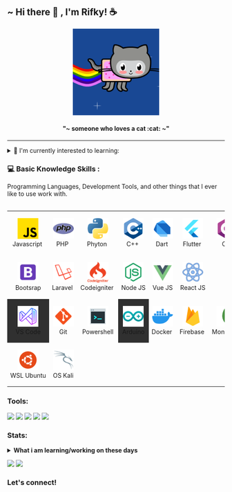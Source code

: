 <h2>~ Hi there 👋 , I'm Rifky! ☕</h2>

<p align="center">
    <img src="_img/nyan_octocat.gif" alt="animation" style="width:200px;height:200px;"/>
    <!-- <img src="_img/hula_loop_octodex03.gif" alt="animation" style="width:200px;height:200px;"/> -->
</p>
<h4 align="center" text="bold">"~  someone who loves a cat :cat:  ~"</h4>

<hr>

<details>
<summary>📃 I'm currently interested to learning:</summary>
- Advance Fullstack Web development
- DevOps Cloud Computing
- Linux Enviroment
- Image Processing with AI Deep Learning
- Smart IoT Developer
- IT Network Developer
- Blender Enthusiast
</details>
<h3 id="Perform">💻 Basic Knowledge Skills :</h3>
Programming Languages, Development Tools, and other things that I ever like to use work with.
<br><br>
<table>
    <tr>
        <td align="center" width="96" height="96">
            <a href="#Perform">
                <img src="_img\js.png" width="48" height="48" alt="JS" /">
            </a>
            <br>
            Javascript&nbsp;
        </td>
        <td align="center" width="96" height="96">
            <a href="#Perform">
                <img src="_img\php.png" width="48" height="48" alt="PHP" /">
            </a>
            <br>
            PHP&nbsp;
        </td>
        <td align="center" width="96" height="96">
            <a href="#Perform">
                <img src="_img\python.png" width="48" height="48" alt="PY" /">
            </a>
            <br>
            Phyton&nbsp;
        </td>
        <td align="center" width="96" height="96">
            <a href="#Perform">
                <img src="_img\c-.png" width="48" height="48" alt="C++" /">
            </a>
            <br>
            C++&nbsp;
        </td>
        <td align="center" width="96" height="96">
            <a href="#Perform">
                <img src="_img\dart.png" width="48" height="48" alt="Dart" /">
            </a>
            <br>
            Dart&nbsp;
        </td>
        <td align="center" width="96" height="96">
            <a href="#Perform">
                <img src="_img\flutter.png" width="48" height="48" alt="Flutter" /">
            </a>
            <br>
            Flutter&nbsp;
        </td>
        <td align="center" width="96" height="96">
            <a href="#Perform">
                <img src="_img\c-sharp.png" width="48" height="48" alt="C#" /">
            </a>
            <br>
            C#&nbsp;
        </td>
        <td align="center" width="96" height="96">
            <a href="#Perform">
                <img src="_img\java.png" width="48" height="48" alt="Java" /">
            </a>
            <br>
            Java&nbsp;
        </td>
    </tr>
    <tr>
        <td align="center" width="96" height="96">
            <a href="#Perform">
                <img src="_img\bootsrap.png" width="48" height="48" alt="Bootsrap" /">
            </a>
            <br>
            Bootsrap
        </td>
        <td align="center" width="96" height="96">
            <a href="#Perform">
                <img src="_img\Laravel.png" width="48" height="48" alt="Laravel" /">
            </a>
            <br>
            Laravel&nbsp;
        </td>
        <td align="center" width="96" height="96">
            <a href="#Perform">
                <img src="_img\codeigniter.png" width="48" height="48" alt="Codeigniter" /">
            </a>
            <br>
            Codeigniter&nbsp;
        </td>
        <td align="center" width="96" height="96">
            <a href="#Perform">
                <img src="_img\nodejs.png" width="48" height="48" alt="Node JS" /">
            </a>
            <br>
            Node&nbsp;JS
        </td>
        <td align="center" width="96" height="96">
            <a href="#Perform">
                <img src="_img\vue.png" width="48" height="48" alt="Vue JS" /">
            </a>
            <br>
            Vue&nbsp;JS
        </td>
        <td align="center" width="96" height="96">
            <a href="#Perform">
                <img src="_img\react.png" width="48" height="48" alt="Vue JS" /">
            </a>
            <br>
            React&nbsp;JS
        </td>
    </tr>
    <tr>
        <td align="center" width="96" height="96" style="background:#303030">
            <a href="#Perform">
                <img src="_img\vscode-neon.png" width="48" height="48" alt="VSCODE" /">
            </a>
            <br>
            VS&nbsp;Code
        </td>
        <td align="center" width="96" height="96">
            <a href="#Perform">
                <img src="_img\git.png" width="48" height="48" alt="Git" /">
            </a>
            <br>
            Git
        </td>
        <td align="center" width="96" height="96">
            <a href="#Perform">
                <img src="_img\console.png" width="48" height="48" alt="Shell" /">
            </a>
            <br>
            Powershell
        </td>
        <td align="center" width="96" height="96" style="background:#303030">
            <a href="#Perform">
                <img src="_img\arduino.png" width="48" height="48" alt="Arduino" /">
            </a>
            <br>
            Arduino
        </td>
        <td align="center" width="96" height="96">
            <a href="#Perform">
                <img src="_img\docker.png" width="48" height="48" alt="Docker" /">
            </a>
            <br>
            Docker&nbsp;
        </td>
        <td align="center" width="96" height="96">
            <a href="#Perform">
                <img src="_img\firebase.png" width="48" height="48" alt="Firebase" /">
            </a>
            <br>
            Firebase&nbsp;
        </td>
        <td align="center" width="96" height="96">
            <a href="https://www.mongodb.com/">
                <img src="_img\mongodb.png" width="48" height="48" alt="MongoDB" /">
            </a>
            <br>
            MongoDB&nbsp;
        </td>
        <td align="center" width="96" height="96">
            <a href="#Perform">
                <img src="_img\telegram.png" width="48" height="48" alt="Telegram" /">
            </a>
            <br>
            Telegram&nbsp;Bot
        </td>
    </tr>
    <tr>
        <td align="center" width="96" height="96">
            <a href="#Perform">
                <img src="_img\ubuntu.png" width="48" height="48" alt="Ubuntu" /">
            </a>
            <br>
            WSL&nbsp;Ubuntu
        </td>
        <td align="center" width="96" height="96">
            <a href="#Perform">
                <img src="_img\kali.png" width="48" height="48" alt="Kali" /">
            </a>
            <br>
            OS&nbsp;Kali
        </td>
    </tr>
</table>

### Tools:

<p>
    <img src="https://img.shields.io/badge/OS-MacOS-blue?&logo=apple" />
    <img src="https://img.shields.io/badge/Code-Swift-blue?&logo=swift" />
    <img src="https://img.shields.io/badge/IDE-Xcode-blue?&logo=xcode" />
    <img src="https://img.shields.io/badge/Text%20Editor-Visual%20Studio%20Code-blue?&logo=visual%20studio%20code&logoColor=blue" />
    <img src="https://gpvc.arturio.dev/bagusfe" />
</p>

### Stats:

<details>
 <summary><strong>What i am learning/working on these days</strong></summary>
    - 🔭 I’m currently working on RPA </br>
    - 🌱 I’m currently learning Python,SwiftUI and UIKit </br>
    - 👯 I’m looking to collaborate on Automation Project, Mobile Apps. </br>
    - 🤔 I’m looking for help with master of programming. hehe </br>
    - 💬 Ask me about anything.</br>
    - 📫 How to reach me: <a href="mailto:goodfe@yahoo.com">Email me!</a>  </br>
    - 😄 Pronouns: He/Him </br>
    - ⚡ Fun fact: ... </br>
</details>
<p>
    <img src="https://github-readme-stats.vercel.app/api?username=RifkyA911&hide=contribs,prs&show_icons=true&hide_border=true&title_color=000" />
    <img src="https://github-readme-stats.vercel.app/api/top-langs/?username=RifkyA911&layout=compact" height=180 />
</p>

### Let's connect!

<!--
**bagusfe/bagusfe** is a ✨ _special_ ✨ repository because its `README.md` (this file) appears on your GitHub profile.

Here are some ideas to get you started:

- 🔭 I’m currently working on ...
- 🌱 I’m currently learning ...
- 👯 I’m looking to collaborate on ...
- 🤔 I’m looking for help with ...
- 💬 Ask me about ...
- 📫 How to reach me: ...
- 😄 Pronouns: ...
- ⚡ Fun fact: ...
-->
